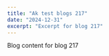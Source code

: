 ```yaml
---
title: "Ak test blogs 217"
date: "2024-12-31"
excerpt: "Excerpt for blog 217"
---
```


Blog content for blog 217
